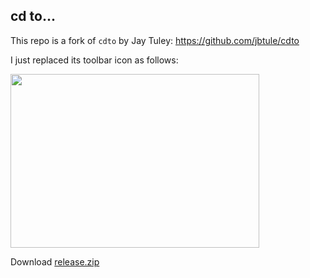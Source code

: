 ## cd to...

This repo is a fork of `cdto` by Jay Tuley:
https://github.com/jbtule/cdto

I just replaced its toolbar icon as follows:

<img src="https://raw.github.com/yuanzhoucq/cdto/master/graphics/compare.png" height="278px" width="398px" />

Download [release.zip](https://github.com/yuanzhoucq/cdto/releases/download/2_6_0_n/2_6_0_n.zip)
